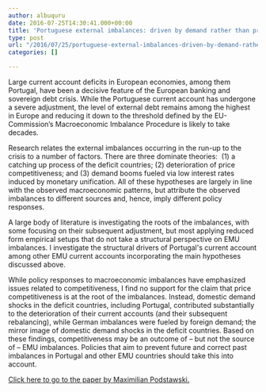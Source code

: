 ```yaml
---
author: albuquru
date: 2016-07-25T14:30:41.000+00:00
title: 'Portuguese external imbalances: driven by demand rather than price competitiveness'
type: post
url: "/2016/07/25/portuguese-external-imbalances-driven-by-demand-rather-than-price-competitiveness/"
categories: []

---
```

Large current account deficits in European economies, among them Portugal, have been a decisive feature of the European banking and sovereign debt crisis. While the Portuguese current account has undergone a severe adjustment, the level of external debt remains among the highest in Europe and reducing it down to the threshold defined by the EU-Commission’s Macroeconomic Imbalance Procedure is likely to take decades.

Research relates the external imbalances occurring in the run-up to the crisis to a number of factors. There are three dominate theories:  (1) a catching up process of the deficit countries; (2) deterioration of price competitiveness; and (3) demand booms fueled via low interest rates induced by monetary unification. All of these hypotheses are largely in line with the observed macroeconomic patterns, but attribute the observed imbalances to different sources and, hence, imply different policy responses.

A large body of literature is investigating the roots of the imbalances, with some focusing on their subsequent adjustment, but most applying reduced form empirical setups that do not take a structural perspective on EMU imbalances. I investigate the structural drivers of Portugal's current account among other EMU current accounts incorporating the main hypotheses discussed above.

While policy responses to macroeconomic imbalances have emphasized issues related to competitiveness, I find no support for the claim that price competitiveness is at the root of the imbalances. Instead, domestic demand shocks in the deficit countries, including Portugal, contributed substantially to the deterioration of their current accounts (and their subsequent rebalancing), while German imbalances were fueled by foreign demand; the mirror image of domestic demand shocks in the deficit countries. Based on these findings, competitiveness may be an outcome of – but not the source of – EMU imbalances. Policies that aim to prevent future and correct past imbalances in Portugal and other EMU countries should take this into account.­­

[Click here to go to the paper by Maximilian Podstawski.](http://papers.ssrn.com/sol3/papers.cfm?abstract_id=2778147)